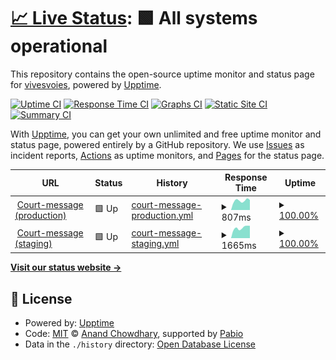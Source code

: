 # [📈 Live Status](https://vivesvoies.github.io/court-message-uptime): <!--live status--> **🟩 All systems operational**

This repository contains the open-source uptime monitor and status page for [vivesvoies](https://vivesvoies.github.io/court-message-uptime), powered by [Upptime](https://github.com/upptime/upptime).

[![Uptime CI](https://github.com/vivesvoies/court-message-uptime/workflows/Uptime%20CI/badge.svg)](https://github.com/vivesvoies/court-message-uptime/actions?query=workflow%3A%22Uptime+CI%22)
[![Response Time CI](https://github.com/vivesvoies/court-message-uptime/workflows/Response%20Time%20CI/badge.svg)](https://github.com/vivesvoies/court-message-uptime/actions?query=workflow%3A%22Response+Time+CI%22)
[![Graphs CI](https://github.com/vivesvoies/court-message-uptime/workflows/Graphs%20CI/badge.svg)](https://github.com/vivesvoies/court-message-uptime/actions?query=workflow%3A%22Graphs+CI%22)
[![Static Site CI](https://github.com/vivesvoies/court-message-uptime/workflows/Static%20Site%20CI/badge.svg)](https://github.com/vivesvoies/court-message-uptime/actions?query=workflow%3A%22Static+Site+CI%22)
[![Summary CI](https://github.com/vivesvoies/court-message-uptime/workflows/Summary%20CI/badge.svg)](https://github.com/vivesvoies/court-message-uptime/actions?query=workflow%3A%22Summary+CI%22)

With [Upptime](https://upptime.js.org), you can get your own unlimited and free uptime monitor and status page, powered entirely by a GitHub repository. We use [Issues](https://github.com/vivesvoies/court-message-uptime/issues) as incident reports, [Actions](https://github.com/vivesvoies/court-message-uptime/actions) as uptime monitors, and [Pages](https://vivesvoies.github.io/court-message-uptime) for the status page.

<!--start: status pages-->
<!-- This summary is generated by Upptime (https://github.com/upptime/upptime) -->
<!-- Do not edit this manually, your changes will be overwritten -->
<!-- prettier-ignore -->
| URL | Status | History | Response Time | Uptime |
| --- | ------ | ------- | ------------- | ------ |
| <img alt="" src="https://icons.duckduckgo.com/ip3/court-message.fr.ico" height="13"> [Court-message (production)](https://court-message.fr) | 🟩 Up | [court-message-production.yml](https://github.com/vivesvoies/court-message-uptime/commits/HEAD/history/court-message-production.yml) | <details><summary><img alt="Response time graph" src="./graphs/court-message-production/response-time-week.png" height="20"> 807ms</summary><br><a href="https://vivesvoies.github.io/court-message-uptime/history/court-message-production"><img alt="Response time 816" src="https://img.shields.io/endpoint?url=https%3A%2F%2Fraw.githubusercontent.com%2Fvivesvoies%2Fcourt-message-uptime%2FHEAD%2Fapi%2Fcourt-message-production%2Fresponse-time.json"></a><br><a href="https://vivesvoies.github.io/court-message-uptime/history/court-message-production"><img alt="24-hour response time 1076" src="https://img.shields.io/endpoint?url=https%3A%2F%2Fraw.githubusercontent.com%2Fvivesvoies%2Fcourt-message-uptime%2FHEAD%2Fapi%2Fcourt-message-production%2Fresponse-time-day.json"></a><br><a href="https://vivesvoies.github.io/court-message-uptime/history/court-message-production"><img alt="7-day response time 807" src="https://img.shields.io/endpoint?url=https%3A%2F%2Fraw.githubusercontent.com%2Fvivesvoies%2Fcourt-message-uptime%2FHEAD%2Fapi%2Fcourt-message-production%2Fresponse-time-week.json"></a><br><a href="https://vivesvoies.github.io/court-message-uptime/history/court-message-production"><img alt="30-day response time 790" src="https://img.shields.io/endpoint?url=https%3A%2F%2Fraw.githubusercontent.com%2Fvivesvoies%2Fcourt-message-uptime%2FHEAD%2Fapi%2Fcourt-message-production%2Fresponse-time-month.json"></a><br><a href="https://vivesvoies.github.io/court-message-uptime/history/court-message-production"><img alt="1-year response time 816" src="https://img.shields.io/endpoint?url=https%3A%2F%2Fraw.githubusercontent.com%2Fvivesvoies%2Fcourt-message-uptime%2FHEAD%2Fapi%2Fcourt-message-production%2Fresponse-time-year.json"></a></details> | <details><summary><a href="https://vivesvoies.github.io/court-message-uptime/history/court-message-production">100.00%</a></summary><a href="https://vivesvoies.github.io/court-message-uptime/history/court-message-production"><img alt="All-time uptime 99.97%" src="https://img.shields.io/endpoint?url=https%3A%2F%2Fraw.githubusercontent.com%2Fvivesvoies%2Fcourt-message-uptime%2FHEAD%2Fapi%2Fcourt-message-production%2Fuptime.json"></a><br><a href="https://vivesvoies.github.io/court-message-uptime/history/court-message-production"><img alt="24-hour uptime 100.00%" src="https://img.shields.io/endpoint?url=https%3A%2F%2Fraw.githubusercontent.com%2Fvivesvoies%2Fcourt-message-uptime%2FHEAD%2Fapi%2Fcourt-message-production%2Fuptime-day.json"></a><br><a href="https://vivesvoies.github.io/court-message-uptime/history/court-message-production"><img alt="7-day uptime 100.00%" src="https://img.shields.io/endpoint?url=https%3A%2F%2Fraw.githubusercontent.com%2Fvivesvoies%2Fcourt-message-uptime%2FHEAD%2Fapi%2Fcourt-message-production%2Fuptime-week.json"></a><br><a href="https://vivesvoies.github.io/court-message-uptime/history/court-message-production"><img alt="30-day uptime 100.00%" src="https://img.shields.io/endpoint?url=https%3A%2F%2Fraw.githubusercontent.com%2Fvivesvoies%2Fcourt-message-uptime%2FHEAD%2Fapi%2Fcourt-message-production%2Fuptime-month.json"></a><br><a href="https://vivesvoies.github.io/court-message-uptime/history/court-message-production"><img alt="1-year uptime 99.97%" src="https://img.shields.io/endpoint?url=https%3A%2F%2Fraw.githubusercontent.com%2Fvivesvoies%2Fcourt-message-uptime%2FHEAD%2Fapi%2Fcourt-message-production%2Fuptime-year.json"></a></details>
| <img alt="" src="https://icons.duckduckgo.com/ip3/alpha.court-message.fr.ico" height="13"> [Court-message (staging)](https://alpha.court-message.fr) | 🟩 Up | [court-message-staging.yml](https://github.com/vivesvoies/court-message-uptime/commits/HEAD/history/court-message-staging.yml) | <details><summary><img alt="Response time graph" src="./graphs/court-message-staging/response-time-week.png" height="20"> 1665ms</summary><br><a href="https://vivesvoies.github.io/court-message-uptime/history/court-message-staging"><img alt="Response time 992" src="https://img.shields.io/endpoint?url=https%3A%2F%2Fraw.githubusercontent.com%2Fvivesvoies%2Fcourt-message-uptime%2FHEAD%2Fapi%2Fcourt-message-staging%2Fresponse-time.json"></a><br><a href="https://vivesvoies.github.io/court-message-uptime/history/court-message-staging"><img alt="24-hour response time 5547" src="https://img.shields.io/endpoint?url=https%3A%2F%2Fraw.githubusercontent.com%2Fvivesvoies%2Fcourt-message-uptime%2FHEAD%2Fapi%2Fcourt-message-staging%2Fresponse-time-day.json"></a><br><a href="https://vivesvoies.github.io/court-message-uptime/history/court-message-staging"><img alt="7-day response time 1665" src="https://img.shields.io/endpoint?url=https%3A%2F%2Fraw.githubusercontent.com%2Fvivesvoies%2Fcourt-message-uptime%2FHEAD%2Fapi%2Fcourt-message-staging%2Fresponse-time-week.json"></a><br><a href="https://vivesvoies.github.io/court-message-uptime/history/court-message-staging"><img alt="30-day response time 1105" src="https://img.shields.io/endpoint?url=https%3A%2F%2Fraw.githubusercontent.com%2Fvivesvoies%2Fcourt-message-uptime%2FHEAD%2Fapi%2Fcourt-message-staging%2Fresponse-time-month.json"></a><br><a href="https://vivesvoies.github.io/court-message-uptime/history/court-message-staging"><img alt="1-year response time 992" src="https://img.shields.io/endpoint?url=https%3A%2F%2Fraw.githubusercontent.com%2Fvivesvoies%2Fcourt-message-uptime%2FHEAD%2Fapi%2Fcourt-message-staging%2Fresponse-time-year.json"></a></details> | <details><summary><a href="https://vivesvoies.github.io/court-message-uptime/history/court-message-staging">100.00%</a></summary><a href="https://vivesvoies.github.io/court-message-uptime/history/court-message-staging"><img alt="All-time uptime 99.98%" src="https://img.shields.io/endpoint?url=https%3A%2F%2Fraw.githubusercontent.com%2Fvivesvoies%2Fcourt-message-uptime%2FHEAD%2Fapi%2Fcourt-message-staging%2Fuptime.json"></a><br><a href="https://vivesvoies.github.io/court-message-uptime/history/court-message-staging"><img alt="24-hour uptime 100.00%" src="https://img.shields.io/endpoint?url=https%3A%2F%2Fraw.githubusercontent.com%2Fvivesvoies%2Fcourt-message-uptime%2FHEAD%2Fapi%2Fcourt-message-staging%2Fuptime-day.json"></a><br><a href="https://vivesvoies.github.io/court-message-uptime/history/court-message-staging"><img alt="7-day uptime 100.00%" src="https://img.shields.io/endpoint?url=https%3A%2F%2Fraw.githubusercontent.com%2Fvivesvoies%2Fcourt-message-uptime%2FHEAD%2Fapi%2Fcourt-message-staging%2Fuptime-week.json"></a><br><a href="https://vivesvoies.github.io/court-message-uptime/history/court-message-staging"><img alt="30-day uptime 100.00%" src="https://img.shields.io/endpoint?url=https%3A%2F%2Fraw.githubusercontent.com%2Fvivesvoies%2Fcourt-message-uptime%2FHEAD%2Fapi%2Fcourt-message-staging%2Fuptime-month.json"></a><br><a href="https://vivesvoies.github.io/court-message-uptime/history/court-message-staging"><img alt="1-year uptime 99.98%" src="https://img.shields.io/endpoint?url=https%3A%2F%2Fraw.githubusercontent.com%2Fvivesvoies%2Fcourt-message-uptime%2FHEAD%2Fapi%2Fcourt-message-staging%2Fuptime-year.json"></a></details>

<!--end: status pages-->

[**Visit our status website →**](https://vivesvoies.github.io/court-message-uptime)

## 📄 License

- Powered by: [Upptime](https://github.com/upptime/upptime)
- Code: [MIT](./LICENSE) © [Anand Chowdhary](https://anandchowdhary.com), supported by [Pabio](https://pabio.com)
- Data in the `./history` directory: [Open Database License](https://opendatacommons.org/licenses/odbl/1-0/)
